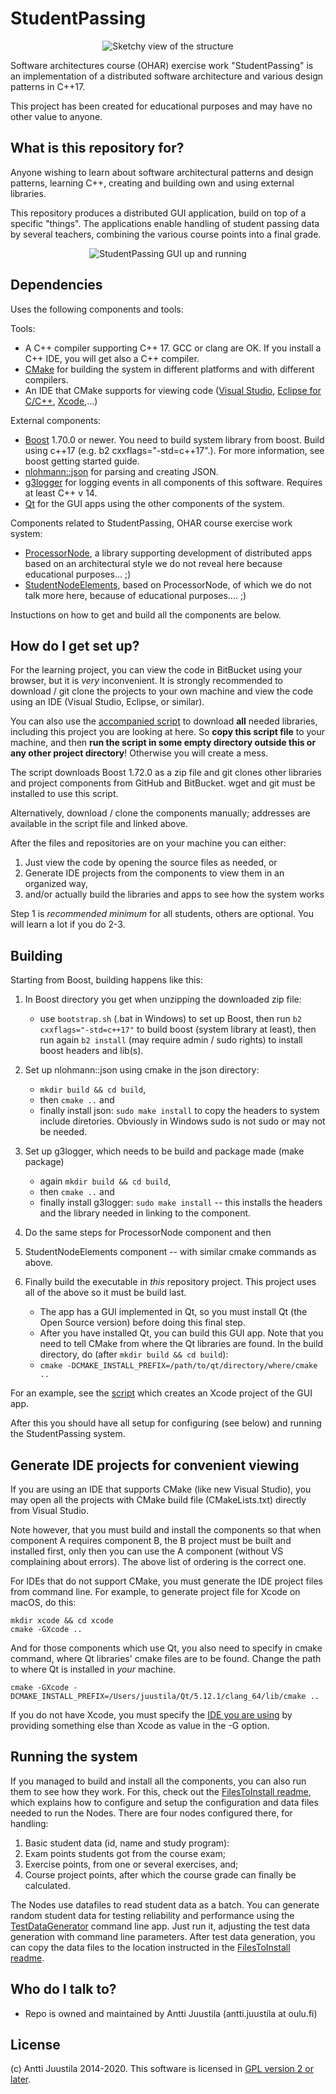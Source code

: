# StudentPassing

<p align="center">
<img source="https://bitbucket.org/anttijuu/studentpassing/src/master/PF-sketchy.png" alt="Sketchy view of the structure"/>
</p>

Software architectures course (OHAR) exercise work "StudentPassing" is an implementation of a distributed software architecture and various design patterns in C++17.

This project has been created for educational purposes and may have no other value to anyone.

## What is this repository for?

Anyone wishing to learn about software architectural patterns and design patterns, learning C++, creating and building own and using external libraries.

This repository produces a distributed GUI application, build on top of a specific "things". The applications enable handling of student passing data by several teachers, combining the various course points into a final grade.

<p align="center">
<img source="https://bitbucket.org/anttijuu/studentpassing/src/master/StudentPassingNode.png" alt="StudentPassing GUI up and running"/>
</p>

## Dependencies

Uses the following components and tools:

Tools:

* A C++ compiler supporting C++ 17. GCC or clang are OK. If you install a C++ IDE, you will get also a C++ compiler.
* [CMake](https://cmake.org) for building the system in different platforms and with different compilers.
* An IDE that CMake supports for viewing code ([Visual Studio](https://visualstudio.microsoft.com), [Eclipse for C/C++](https://www.eclipse.org/downloads/packages/release/2019-12/r/eclipse-ide-cc-developers), [Xcode](https://developer.apple.com/xcode/),...)

External components:

* [Boost](https://boost.org) 1.70.0 or newer. You need to build system library from boost. Build using c++17 (e.g. b2 cxxflags="-std=c++17".). For more information, see boost getting started guide.
* [nlohmann::json](https://github.com/nlohmann/json) for parsing and creating JSON.
* [g3logger](https://github.com/KjellKod/g3log) for logging events in all components of this software. Requires at least C++ v 14.
* [Qt](https://www.qt.io) for the GUI apps using the other components of the system.

Components related to StudentPassing, OHAR course exercise work system:

* [ProcessorNode](https://bitbucket.org/anttijuu/processornode), a library supporting development of distributed apps based on an architectural style we do not reveal here because educational purposes... ;) 
* [StudentNodeElements](https://bitbucket.org/anttijuu/studentnodeelements), based on ProcessorNode, of which we do not talk more here, because of educational purposes.... ;) 

Instuctions on how to get and build all the components are below.

## How do I get set up?

For the learning project, you can view the code in BitBucket using your browser, but it is *very* inconvenient. It is strongly recommended to download / git clone the projects to your own machine and view the code using an IDE (Visual Studio, Eclipse, or similar).

You can also use the [accompanied script](getAllComponents.sh) to download **all** needed libraries, including this project you are looking at here. So **copy this script file** to your machine, and then **run the script in some empty directory outside this or any other project directory**! Otherwise you will create a mess.

The script downloads Boost 1.72.0 as a zip file and git clones other libraries and project components from GitHub and BitBucket. wget and git must be installed to use this script.

Alternatively, download / clone the components manually; addresses are available in the script file and linked above.

After the files and repositories are on your machine you can either:

1. Just view the code by opening the source files as needed, or
2. Generate IDE projects from the components to view them in an organized way, 
3. and/or actually build the libraries and apps to see how the system works 

Step 1 is *recommended minimum* for all students, others are optional. You will learn a lot if you do 2-3.

## Building

Starting from Boost, building happens like this:

1. In Boost directory you get when unzipping the downloaded zip file:
    * use `bootstrap.sh` (.bat in Windows) to set up Boost, then run `b2 cxxflags="-std=c++17"` to build boost (system library at least), then run again `b2 install` (may require admin / sudo rights) to install boost headers and lib(s).
  
2. Set up nlohmann::json using cmake in the json directory:
    * `mkdir build && cd build`, 
    * then `cmake ..` and 
    * finally install json: `sudo make install` to copy the headers to system include diretories. Obviously in Windows sudo is not sudo or may not be needed.   
3. Set up g3logger, which needs to be build and package made (make package)
    * again `mkdir build && cd build`,
    * then `cmake ..` and 
    * finally install g3logger: `sudo make install` -- this installs the headers and the library needed in linking to the component.
4. Do the same steps for ProcessorNode component and then 
5. StudentNodeElements component -- with similar cmake commands as above.
6. Finally build the executable in *this* repository project. This project uses all of the above so it must be build last.
    * The app has a GUI implemented in Qt, so you must install Qt (the Open Source version) before doing this final step. 
    * After you have installed Qt, you can build this GUI app. Note that you need to tell CMake from where the Qt libraries are found. In the build directory, do (after `mkdir build && cd build`):
    * `cmake -DCMAKE_INSTALL_PREFIX=/path/to/qt/directory/where/cmake ..`

For an example, see the [script](createXcodeProject.sh) which creates an Xcode project of the GUI app.

After this you should have all setup for configuring (see below) and running the StudentPassing system.


## Generate IDE projects for convenient viewing

If you are using an IDE that supports CMake (like new Visual Studio), you may open all the projects with CMake build file (CMakeLists.txt) directly from Visual Studio. 

Note however, that you must build and install the components so that when component A requires component B, the B project must be built and installed first, only then you can use the A component (without VS complaining about errors). The above list of ordering is the correct one.

For IDEs that do not support CMake, you must generate the IDE project files from command line. For example, to generate project file for Xcode on macOS, do this:

```
mkdir xcode && cd xcode
cmake -GXcode ..
```
And for those components which use Qt, you also need to specify in cmake command, where Qt libraries' cmake files are to be found. Change the path to where Qt is installed in *your* machine.

```
cmake -GXcode -DCMAKE_INSTALL_PREFIX=/Users/juustila/Qt/5.12.1/clang_64/lib/cmake ..
```

If you do not have Xcode, you must specify the [IDE you are using](https://cmake.org/cmake/help/v3.0/manual/cmake-generators.7.html) by providing something else than Xcode as value in the -G option. 

## Running the system

If you managed to build and install all the components, you can also run them to see how they work. For this, check out the [FilesToInstall readme](./FilesToInstall/README.md), which explains how to configure and setup the configuration and data files needed to run the Nodes. There are four nodes configured there, for handling:

1. Basic student data (id, name and study program):
2. Exam points students got from the course exam;
3. Exercise points, from one or several exercises, and;
4. Course project points, after which the course grade can finally be calculated.

The Nodes use datafiles to read student data as a batch. You can generate random student data for testing reliability and performance using the [TestDataGenerator](TestDataGenerator) command line app. Just run it, adjusting the test data generation with command line parameters. After test data generation, you can copy the data files to the location instructed in the [FilesToInstall readme](./FilesToInstall/README.md).

## Who do I talk to? ##

* Repo is owned and maintained by Antti Juustila (antti.juustila at oulu.fi)

## License ##

(c) Antti Juustila 2014-2020. This software is licensed in [GPL version 2 or later](https://opensource.org/licenses/gpl-2.0.php).

